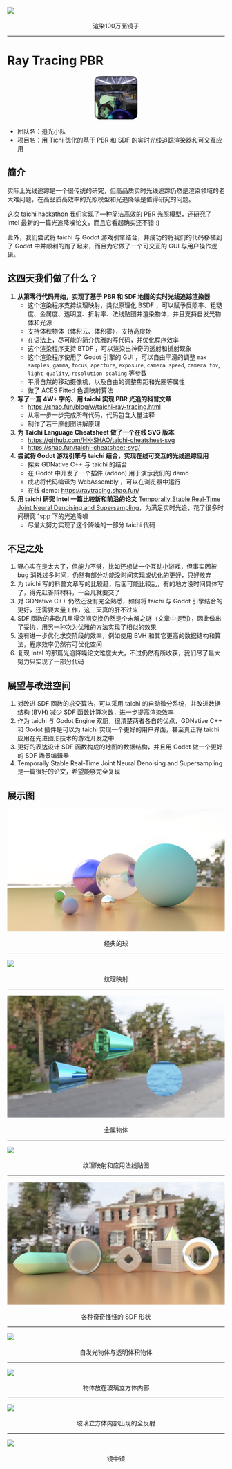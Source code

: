 ![](./docs/Screenshots/p2.png)
<div align=center>渲染100万面镜子</div>

---

# Ray Tracing PBR

<div align=center><img src="./icon.png" width=100></img></div>

- 团队名：追光小队
- 项目名：用 Tichi 优化的基于 PBR 和 SDF 的实时光线追踪渲染器和可交互应用

## 简介

实际上光线追踪是一个很传统的研究，但高品质实时光线追踪仍然是渲染领域的老大难问题，在高品质高效率的光照模型和光追降噪是值得研究的问题。

这次 taichi hackathon 我们实现了一种简洁高效的 PBR 光照模型，还研究了 Intel 最新的一篇光追降噪论文，而且它看起确实还不错 :)

此外，我们尝试将 taichi 与 Godot 游戏引擎结合，并成功的将我们的代码移植到了 Godot 中并顺利的跑了起来，而且为它做了一个可交互的 GUI 与用户操作逻辑。

## 这**四天**我们做了什么？

1. **从第零行代码开始，实现了基于 PBR 和 SDF 地图的实时光线追踪渲染器**
   - 这个渲染程序支持纹理映射，类似原理化 BSDF ，可以赋予反照率、粗糙度、金属度、透明度、折射率、法线贴图并渲染物体，并且支持自发光物体和光源
   - 支持体积物体（体积云、体积雾），支持高度场
   - 在语法上，尽可能的简介优雅的写代码，并优化程序效率
   - 这个渲染程序支持 BTDF ，可以渲染出神奇的透射和折射现象
   - 这个渲染程序使用了 Godot 引擎的 GUI ，可以自由平滑的调整 `max samples`, `gamma`, `focus`, `aperture`, `exposure`, `camera speed`, `camera fov`, `light quality`, `resolution scaling` 等参数
   - 平滑自然的移动摄像机，以及自由的调整焦距和光圈等属性
   - 做了 ACES Fitted 色调映射算法
2. **写了一篇 4W+ 字的、用 taichi 实现 PBR 光追的科普文章**
   - https://shao.fun/blog/w/taichi-ray-tracing.html
   - 从零一步一步完成所有代码，代码包含大量注释
   - 制作了若干原创图讲解原理
3. **为 Taichi Language Cheatsheet 做了一个在线 SVG 版本**
   - https://github.com/HK-SHAO/taichi-cheatsheet-svg
   - https://shao.fun/taichi-cheatsheet-svg/
4. **尝试将 Godot 游戏引擎与 taichi 结合，实现在线可交互的光线追踪应用**
   - 探索 GDNative C++ 与 taichi 的结合
   - 在 Godot 中开发了一个插件 (addon) 用于演示我们的 demo
   - 成功将代码编译为 WebAssembly ，可以在浏览器中运行
   - 在线 demo: https://raytracing.shao.fun/
5. **用 taichi 研究 Intel 一篇比较新和前沿的论文** [Temporally Stable Real-Time Joint Neural Denoising and Supersampling](https://www.intel.com/content/www/us/en/developer/articles/technical/temporally-stable-denoising-and-supersampling.html)，为满足实时光追，花了很多时间研究 1spp 下的光追降噪
   - 尽最大努力实现了这个降噪的一部分 taichi 代码

## 不足之处
1. 野心实在是太大了，但能力不够，比如还想做一个互动小游戏，但事实因被 bug 消耗过多时间，仍然有部分功能没时间实现或优化的更好，只好放弃
2. 为 taichi 写的科普文章写的比较赶，后面可能比较乱，有的地方没时间具体写了，得先赶答辩材料，一会儿就要交了
3. 对 GDNative C++ 仍然还没有完全熟悉，如何将 taichi 与 Godot 引擎结合的更好，还需要大量工作，这三天真的肝不过来
4. SDF 函数的非欧几里得空间变换仍然是个未解之谜（文章中提到），因此做出了妥协，用另一种次为优雅的方法实现了相似的效果
5. 没有进一步优化求交阶段的效率，例如使用 BVH 和其它更高的数据结构和算法，程序效率仍然有可优化空间
6. 复现 Intel 的那篇光追降噪论文难度太大，不过仍然有所收获，我们尽了最大努力只实现了一部分代码


## 展望与改进空间
1. 对改进 SDF 函数的求交算法，可以采用 taichi 的自动微分系统，并改进数据结构 (BVH) 减少 SDF 函数计算次数，进一步提高渲染效率
2. 作为 taichi 与 Godot Engine 双厨，很清楚两者各自的优点，GDNative C++ 和 Godot 插件是可以为 taichi 实现一个更好的用户界面，甚至真正将 taichi 应用在先进图形技术的游戏开发之中
3. 更好的表达设计 SDF 函数构成的地图的数据结构，并且用 Godot 做一个更好的 SDF 场景编辑器
4. Temporally Stable Real-Time Joint Neural Denoising and Supersampling 是一篇很好的论文，希望能够完全复现

## 展示图

![](./docs/Screenshots/Godot%20Screenshot%202022.12.01%20-%2016.45.28.31.png)
<div align=center>经典的球</div>

---

![](./docs/Screenshots/Godot%20Screenshot%202022.12.01%20-%2022.30.44.63.png)
<div align=center>纹理映射</div>

---

![](./docs/Screenshots/Godot%20Screenshot%202022.12.02%20-%2016.56.57.76.png)
<div align=center>金属物体</div>

---

![](./docs/Screenshots/Godot%20Screenshot%202022.12.01%20-%2022.42.38.51.png)
<div align=center>纹理映射和应用法线贴图</div>

---

![](./docs/Screenshots/Godot%20Screenshot%202022.12.02%20-%2018.26.30.90.png)
<div align=center>各种奇奇怪怪的 SDF 形状</div>

---

![](./docs/Screenshots/p1.png)
<div align=center>自发光物体与透明体积物体</div>

---

![](./docs/Screenshots/p3.png)
<div align=center>物体放在玻璃立方体内部</div>

---

![](./docs/Screenshots/p4.png)
<div align=center>玻璃立方体内部出现的全反射</div>

---

![](./docs/Screenshots/p5.png)
<div align=center>镜中镜</div>
